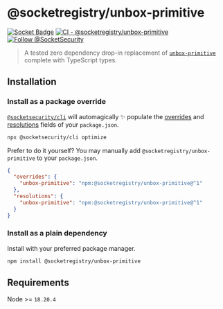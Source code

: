 # @socketregistry/unbox-primitive

[![Socket Badge](https://socket.dev/api/badge/npm/package/@socketregistry/unbox-primitive)](https://socket.dev/npm/package/@socketregistry/unbox-primitive)
[![CI - @socketregistry/unbox-primitive](https://github.com/SocketDev/socket-registry-js/actions/workflows/test.yml/badge.svg)](https://github.com/SocketDev/socket-registry-js/actions/workflows/test.yml)
[![Follow @SocketSecurity](https://img.shields.io/twitter/follow/SocketSecurity?style=social)](https://twitter.com/SocketSecurity)

> A tested zero dependency drop-in replacement of
> [`unbox-primitive`](https://www.npmjs.com/package/unbox-primitive) complete
> with TypeScript types.

## Installation

### Install as a package override

[`@socketsecurity/cli`](https://www.npmjs.com/package/@socketsecurity/cli) will
automagically :sparkles: populate the
[overrides](https://docs.npmjs.com/cli/v9/configuring-npm/package-json#overrides)
and [resolutions](https://yarnpkg.com/configuration/manifest#resolutions) fields
of your `package.json`.

```sh
npx @socketsecurity/cli optimize
```

Prefer to do it yourself? You may manually add `@socketregistry/unbox-primitive`
to your `package.json`.

```json
{
  "overrides": {
    "unbox-primitive": "npm:@socketregistry/unbox-primitive@^1"
  },
  "resolutions": {
    "unbox-primitive": "npm:@socketregistry/unbox-primitive@^1"
  }
}
```

### Install as a plain dependency

Install with your preferred package manager.

```sh
npm install @socketregistry/unbox-primitive
```

## Requirements

Node >= `18.20.4`
